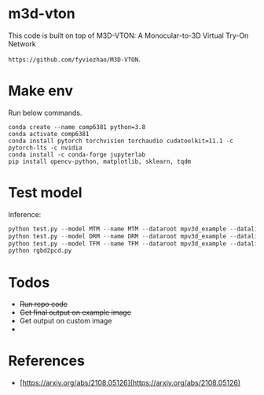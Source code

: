 # m3d-vton

This code is built on top of M3D-VTON: A Monocular-to-3D Virtual Try-On Network

`https://github.com/fyviezhao/M3D-VTON`.

# Make env
Run below commands.

```
conda create --name comp6381 python=3.8
conda activate comp6381
conda install pytorch torchvision torchaudio cudatoolkit=11.1 -c pytorch-lts -c nvidia
conda install -c conda-forge jupyterlab
pip install opencv-python, matplotlib, sklearn, tqdm
```


# Test model

Inference:
```python
python test.py --model MTM --name MTM --dataroot mpv3d_example --datalist test_pairs --results_dir results
python test.py --model DRM --name DRM --dataroot mpv3d_example --datalist test_pairs --results_dir results
python test.py --model TFM --name TFM --dataroot mpv3d_example --datalist test_pairs --results_dir results
python rgbd2pcd.py
```

# Todos

* <s>Run repo code</s>
* <s>Get final output on example image</s>
* Get output on custom image
* <s> </s>


# References

* [https://arxiv.org/abs/2108.05126](https://arxiv.org/abs/2108.05126)